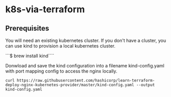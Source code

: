 # k8s-via-terraform

## Prerequisites

You will need an existing kubernetes cluster. If you don't have a cluster, you can use kind to provision a local kubernetes cluster.

```$ brew install kind````

Donwload and save the kind configuration into a filename kind-config.yaml with port mapping config to access the nginx locally.

```curl https://raw.githubusercontent.com/hashicorp/learn-terraform-deploy-nginx-kubernetes-provider/master/kind-config.yaml --output kind-config.yaml```




